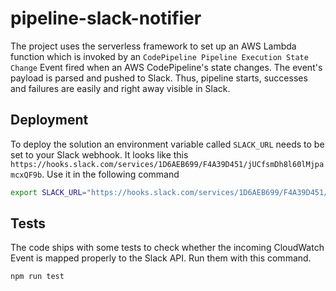 # pipeline-slack-notifier
The project uses the serverless framework to set up an AWS Lambda function which is invoked by an `CodePipeline Pipeline Execution State Change` Event fired when an AWS CodePipeline's state changes. The event's payload is parsed and pushed to Slack. Thus, pipeline starts, successes and failures are easily and right away visible in Slack.

## Deployment
To deploy the solution an environment variable called `SLACK_URL` needs to be set to your Slack webhook. It looks like this `https://hooks.slack.com/services/1D6AEB699/F4A39D451/jUCfsmDh8l60lMjpamcxQF9b`. Use it in the following command

```bash
export SLACK_URL="https://hooks.slack.com/services/1D6AEB699/F4A39D451/jUCfsmDh8l60lMjpamcxQF9b" && npm run deploy:prod
```

## Tests
The code ships with some tests to check whether the incoming CloudWatch Event is mapped properly to the Slack API. Run them with this command.

```bash
npm run test
```